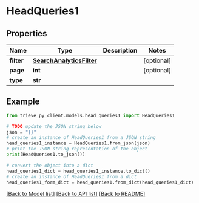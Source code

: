 # HeadQueries1


## Properties

Name | Type | Description | Notes
------------ | ------------- | ------------- | -------------
**filter** | [**SearchAnalyticsFilter**](SearchAnalyticsFilter.md) |  | [optional] 
**page** | **int** |  | [optional] 
**type** | **str** |  | 

## Example

```python
from trieve_py_client.models.head_queries1 import HeadQueries1

# TODO update the JSON string below
json = "{}"
# create an instance of HeadQueries1 from a JSON string
head_queries1_instance = HeadQueries1.from_json(json)
# print the JSON string representation of the object
print(HeadQueries1.to_json())

# convert the object into a dict
head_queries1_dict = head_queries1_instance.to_dict()
# create an instance of HeadQueries1 from a dict
head_queries1_form_dict = head_queries1.from_dict(head_queries1_dict)
```
[[Back to Model list]](../README.md#documentation-for-models) [[Back to API list]](../README.md#documentation-for-api-endpoints) [[Back to README]](../README.md)


